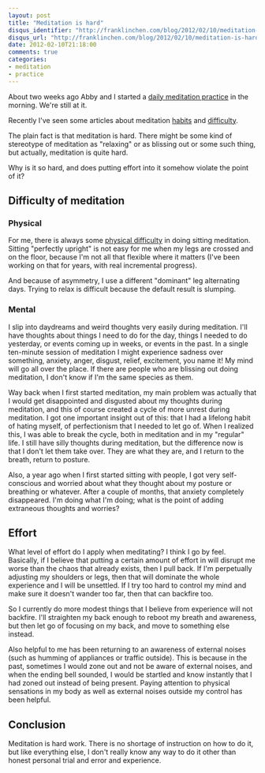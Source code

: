 ```yaml
---
layout: post
title: "Meditation is hard"
disqus_identifier: "http://franklinchen.com/blog/2012/02/10/meditation-is-hard/"
disqus_url: "http://franklinchen.com/blog/2012/02/10/meditation-is-hard/"
date: 2012-02-10T21:18:00
comments: true
categories:
- meditation
- practice
---
```

About two weeks ago Abby and I started a [daily meditation practice](/blog/2012/02/02/2-new-daily-habits-of-mine-in-a-distracting-world/) in the morning. We're still at it.

Recently I've seen some articles about meditation [habits](http://www.susanpiver.com/wordpress/2012/02/08/habit-2/) and [difficulty](http://www.wildmind.org/blogs/on-practice/how-we-use-effort-to-get-to-a-state-of-effortless-meditation).

The plain fact is that meditation is hard. There might be some kind of stereotype of meditation as "relaxing" or as blissing out or some such thing, but actually, meditation is quite hard.

Why is it so hard, and does putting effort into it somehow violate the point of it?

<!--more-->

## Difficulty of meditation

### Physical

For me, there is always some [physical difficulty](/blog/2011/09/28/staring-at-the-wall-with-nowhere-to-go/) in doing sitting meditation. Sitting "perfectly upright" is not easy for me when my legs are crossed and on the floor, because I'm not all that flexible where it matters (I've been working on that for years, with real incremental progress).

And because of asymmetry, I use a different "dominant" leg alternating
days. Trying to relax is difficult because the default result is
slumping.

### Mental

I slip into daydreams and weird thoughts very easily during meditation. I'll have thoughts about things I need to do for the day, things I needed to do yesterday, or events coming up in weeks, or events in the past. In a single ten-minute session of meditation I might experience sadness over something, anxiety, anger, disgust, relief, excitement, you name it! My mind will go all over the place. If there are people who are blissing out doing meditation, I don't know if I'm the same species as them.

Way back when I first started meditation, my main problem was actually that I would get disappointed and disgusted about my thoughts during meditation, and this of course created a cycle of more unrest during meditation. I got one important insight out of this: that I had a lifelong habit of hating myself, of perfectionism that I needed to let go of. When I realized this, I was able to break the cycle, both in meditation and in my "regular" life. I still have silly thoughts during meditation, but the difference now is that I don't let them take over. They are what they are, and I return to the breath, return to posture.

Also, a year ago when I first started sitting with people, I got very self-conscious and worried about what they thought about my posture or breathing or whatever. After a couple of months, that anxiety completely disappeared. I'm doing what I'm doing; what is the point of adding extraneous thoughts and worries?

## Effort

What level of effort do I apply when meditating? I think I go by feel. Basically, if I believe that putting a certain amount of effort in will disrupt me worse than the chaos that already exists, then I pull back. If I'm perpetually adjusting my shoulders or legs, then that will dominate the whole experience and I will be unsettled. If I try too hard to control my mind and make sure it doesn't wander too far, then that can backfire too.

So I currently do more modest things that I believe from experience will not backfire. I'll straighten my back enough to reboot my breath and awareness, but then let go of focusing on my back, and move to something else instead.

Also helpful to me has been returning to an awareness of external noises (such as humming of appliances or traffic outside). This is because in the past, sometimes I would zone out and not be aware of external noises, and when the ending bell sounded, I would be startled and know instantly that I had zoned out instead of being present. Paying attention to physical sensations in my body as well as external noises outside my control has been helpful.

## Conclusion

Meditation is hard work. There is no shortage of instruction on how to do it, but like everything else, I don't really know any way to do it other than honest personal trial and error and experience.
